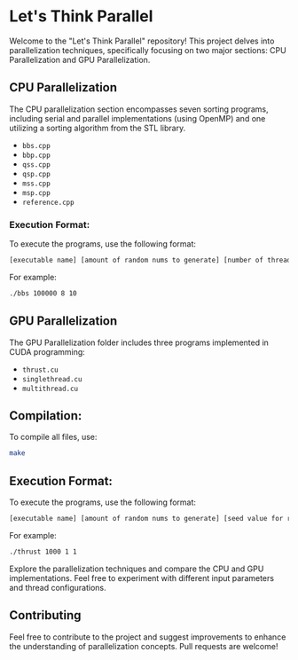 # Let's Think Parallel

Welcome to the "Let's Think Parallel" repository! This project delves into parallelization techniques, specifically focusing on two major sections: CPU Parallelization and GPU Parallelization.

## CPU Parallelization

The CPU parallelization section encompasses seven sorting programs, including serial and parallel implementations (using OpenMP) and one utilizing a sorting algorithm from the STL library.
- `bbs.cpp`
- `bbp.cpp`
- `qss.cpp`
- `qsp.cpp`
- `mss.cpp`
- `msp.cpp`
- `reference.cpp`

### Execution Format:

To execute the programs, use the following format:

```bash
[executable name] [amount of random nums to generate] [number of threads to use] [seed value for rand]
```
For example:

```bash
./bbs 100000 8 10
```
## GPU Parallelization

The GPU Parallelization folder includes three programs implemented in CUDA programming:

- `thrust.cu`
- `singlethread.cu`
- `multithread.cu`

## Compilation:
To compile all files, use:

```bash
make
```
## Execution Format:
To execute the programs, use the following format:

```bash
[executable name] [amount of random nums to generate] [seed value for rand] [1 to print sorted array, 0 otherwise]

````
For example:

```bash
./thrust 1000 1 1
```
Explore the parallelization techniques and compare the CPU and GPU implementations. Feel free to experiment with different input parameters and thread configurations.

## Contributing
Feel free to contribute to the project and suggest improvements to enhance the understanding of parallelization concepts. Pull requests are welcome!
